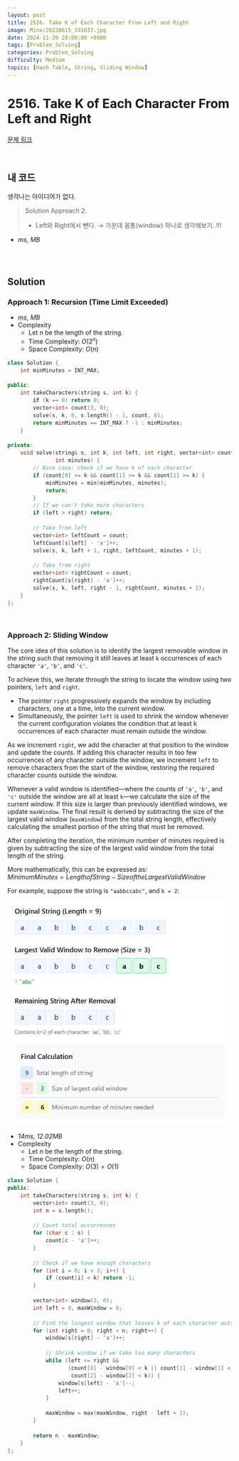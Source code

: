 ```yaml
---
layout: post
title: 2516. Take K of Each Character From Left and Right
image: Mine/20230615_191037.jpg
date: 2024-11-20 20:00:00 +0900
tags: [Problem_Solving]
categories: Problem_Solving
difficulty: Medium
topics: [Hash Table, String, Sliding Window]
---
```


# 2516. Take K of Each Character From Left and Right
[문제 링크](https://leetcode.com/problems/take-k-of-each-character-from-left-and-right/description/?envType=daily-question&envId=2024-11-20)

<br/>

## 내 코드
생각나는 아이디어가 없다.

> Solution Approach 2.
> - Left와 Right에서 뺀다. $\rightarrow$ 가운데 몸통(window) 하나로 생각해보기..!!!

- *ms, MB*
```cpp
```

<br/>

## Solution

### Approach 1: Recursion (Time Limit Exceeded)
- *ms, MB*
- Complexity
  - Let $n$ be the length of the string.
  - Time Complexity: $O(2^n)$
  - Space Complexity: $O(n)$

```cpp
class Solution {
    int minMinutes = INT_MAX;

public:
    int takeCharacters(string s, int k) {
        if (k == 0) return 0;
        vector<int> count(3, 0);
        solve(s, k, 0, s.length() - 1, count, 0);
        return minMinutes == INT_MAX ? -1 : minMinutes;
    }

private:
    void solve(string& s, int k, int left, int right, vector<int> count,
               int minutes) {
        // Base case: check if we have k of each character
        if (count[0] >= k && count[1] >= k && count[2] >= k) {
            minMinutes = min(minMinutes, minutes);
            return;
        }
        // If we can't take more characters
        if (left > right) return;

        // Take from left
        vector<int> leftCount = count;
        leftCount[s[left] - 'a']++;
        solve(s, k, left + 1, right, leftCount, minutes + 1);

        // Take from right
        vector<int> rightCount = count;
        rightCount[s[right] - 'a']++;
        solve(s, k, left, right - 1, rightCount, minutes + 1);
    }
};
```
<br/>

### Approach 2: Sliding Window
The core idea of this solution is to identify the largest removable window in the string such that removing it still leaves at least `k` occurrences of each character `'a'`, `'b'`, and `'c'`.

To achieve this, we iterate through the string to locate the window using two pointers, `left` and `right`. 
- The pointer `right` progressively expands the window by including characters, one at a time, into the current window. 
- Simultaneously, the pointer `left` is used to shrink the window whenever the current configuration violates the condition that at least k occurrences of each character must remain outside the window.

As we increment `right`, we add the character at that position to the window and update the counts. If adding this character results in too few occurrences of any character outside the window, we increment `left` to remove characters from the start of the window, restoring the required character counts outside the window.

Whenever a valid window is identified—where the counts of `'a'`, `'b'`, and `'c'` outside the window are all at least `k`—we calculate the size of the current window. If this size is larger than previously identified windows, we update `maxWindow`. The final result is derived by subtracting the size of the largest valid window (`maxWindow`) from the total string length, effectively calculating the smallest portion of the string that must be removed.

After completing the iteration, the minimum number of minutes required is given by subtracting the size of the largest valid window from the total length of the string.

More mathematically, this can be expressed as:  
$Minimum Minutes=Length of String−Size of the Largest Valid Window$

For example, suppose the string is `"aabbccabc"`, and `k = 2`:

![alt text](/images/2024-11-20/image.png)

- *14ms, 12.02MB*
- Complexity
  - Let $n$ be the length of the string.
  - Time Complexity: $O(n)$
  - Space Complexity: $O(3) = O(1)$

```cpp
class Solution {
public:
    int takeCharacters(string s, int k) {
        vector<int> count(3, 0);
        int n = s.length();

        // Count total occurrences
        for (char c : s) {
            count[c - 'a']++;
        }

        // Check if we have enough characters
        for (int i = 0; i < 3; i++) {
            if (count[i] < k) return -1;
        }

        vector<int> window(3, 0);
        int left = 0, maxWindow = 0;

        // Find the longest window that leaves k of each character outside
        for (int right = 0; right < n; right++) {
            window[s[right] - 'a']++;

            // Shrink window if we take too many characters
            while (left <= right &&
                   (count[0] - window[0] < k || count[1] - window[1] < k ||
                    count[2] - window[2] < k)) {
                window[s[left] - 'a']--;
                left++;
            }

            maxWindow = max(maxWindow, right - left + 1);
        }

        return n - maxWindow;
    }
};
```
<br/>